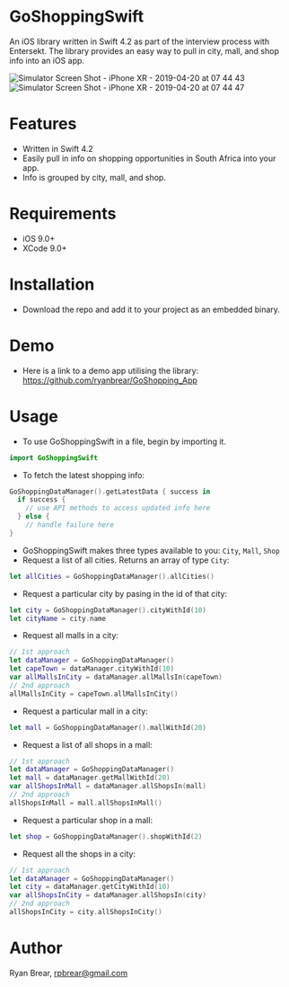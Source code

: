 # GoShoppingSwift
An iOS library written in Swift 4.2 as part of the interview process with Entersekt. The library provides an easy way to pull in city, mall, and shop info into an iOS app. 

![Simulator Screen Shot - iPhone XR - 2019-04-20 at 07 44 43](https://user-images.githubusercontent.com/21098812/56454005-d42d9e80-634a-11e9-921a-0e9b2434d692.png)![Simulator Screen Shot - iPhone XR - 2019-04-20 at 07 44 47](https://user-images.githubusercontent.com/21098812/56454006-d42d9e80-634a-11e9-9cf6-7f961ef18ae4.png)

# Features
- Written in Swift 4.2
- Easily pull in info on shopping opportunities in South Africa into your app. 
- Info is grouped by city, mall, and shop.

# Requirements
- iOS 9.0+
- XCode 9.0+

# Installation
- Download the repo and add it to your project as an embedded binary.

# Demo
- Here is a link to a demo app utilising the library:
https://github.com/ryanbrear/GoShopping_App

# Usage
- To use GoShoppingSwift in a file, begin by importing it.
```Swift
import GoShoppingSwift
```


- To fetch the latest shopping info:
```Swift
GoShoppingDataManager().getLatestData { success in
  if success {
    // use API methods to access updated info here 
  } else {
    // handle failure here
}
```


- GoShoppingSwift makes three types available to you: `City`, `Mall`, `Shop`
- Request a list of all cities. Returns an array of type `City`:
```Swift
let allCities = GoShoppingDataManager().allCities()
```


- Request a particular city by pasing in the id of that city:
```Swift
let city = GoShoppingDataManager().cityWithId(10)
let cityName = city.name
```


- Request all malls in a city:
```Swift
// 1st approach
let dataManager = GoShoppingDataManager()
let capeTown = dataManager.cityWithId(10)
var allMallsInCity = dataManager.allMallsIn(capeTown)
// 2nd approach
allMallsInCity = capeTown.allMallsInCity()
```



- Request a particular mall in a city:
```Swift
let mall = GoShoppingDataManager().mallWithId(20)
```


- Request a list of all shops in a mall:
```Swift
// 1st approach
let dataManager = GoShoppingDataManager()
let mall = dataManager.getMallWithId(20)
var allShopsInMall = dataManager.allShopsIn(mall)
// 2nd approach
allShopsInMall = mall.allShopsInMall()
```


- Request a particular shop in a mall:
```Swift
let shop = GoShoppingDataManager().shopWithId(2)
```


- Request all the shops in a city:
```Swift
// 1st approach
let dataManager = GoShoppingDataManager()
let city = dataManager.getCityWithId(10)
var allShopsInCity = dataManager.allShopsIn(city)
// 2nd approach
allShopsInCity = city.allShopsInCity()
```

# Author
Ryan Brear, rpbrear@gmail.com
